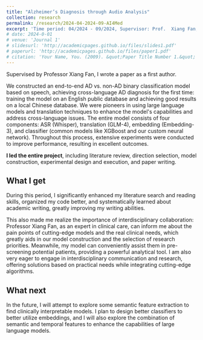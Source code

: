 ```yaml
---
title: "Alzheimer’s Diagnosis through Audio Analysis"
collection: research
permalink: /research/2024-04-2024-09-AI4Med
excerpt: 'Time period: 04/2024 - 09/2024, Supervisor: Prof.  Xiang Fan, Peking University Hospital Shenzhen'
# date: 2024-0-01
# venue: 'Journal 1'
# slidesurl: 'http://academicpages.github.io/files/slides1.pdf'
# paperurl: 'http://academicpages.github.io/files/paper1.pdf'
# citation: 'Your Name, You. (2009). &quot;Paper Title Number 1.&quot; <i>Journal 1</i>. 1(1).'
---
```


Supervised by Professor Xiang Fan, I wrote a paper as a first author.


We constructed an end-to-end AD vs. non-AD binary classification model based on speech, achieving cross-language AD diagnosis for the first time: training the model on an English public database and achieving good results on a local Chinese database. We were pioneers in using large language models and translation techniques to enhance the model's capabilities and address cross-language issues. The entire model consists of four components: ASR (Whisper), translation (GLM-4), embedding (Embedding-3), and classifier (common models like XGBoost and our custom neural network). Throughout this process, extensive experiments were conducted to improve performance, resulting in excellent outcomes.

**I led the entire project**, including literature review, direction selection, model construction, experimental design and execution, and paper writing. 

## What I get
During this period, I significantly enhanced my literature search and reading skills, organized my code better, and systematically learned about academic writing, greatly improving my writing abilities. 

This also made me realize the importance of interdisciplinary collaboration: Professor Xiang Fan, as an expert in clinical care, can inform me about the pain points of cutting-edge models and the real clinical needs, which greatly aids in our model construction and the selection of research priorities. Meanwhile, my model can conveniently assist them in pre-screening potential patients, providing a powerful analytical tool. I am also very eager to engage in interdisciplinary communication and research, offering solutions based on practical needs while integrating cutting-edge algorithms.


## What next

In the future, I will attempt to explore some semantic feature extraction to find clinically interpretable models. I plan to design better classifiers to better utilize embeddings, and I will also explore the combination of semantic and temporal features to enhance the capabilities of large language models.
